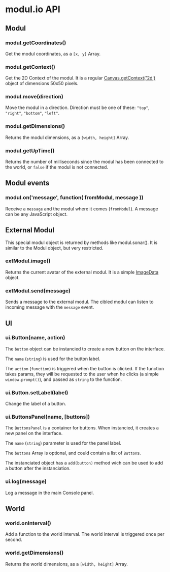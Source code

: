 modul.io API
============

## Modul

### modul.getCoordinates()

Get the modul coordinates, as a `[x, y]` Array.

### modul.getContext()

Get the 2D Context of the modul. It is a regular [Canvas.getContext('2d')](https://developer.mozilla.org/en/HTML/Canvas) object of dimensions 50x50 pixels.

### modul.move(direction)

Move the modul in a direction. Direction must be one of these: `"top"`, `"right"`, `"bottom"`, `"left"`.

### modul.getDimensions()

Returns the modul dimensions, as a `[width, height]` Array.

### modul.getUpTime()

Returns the number of milliseconds since the modul has been connected to the world, or `false` if the modul is not connected.

## Modul events

### modul.on('message', function( fromModul, message ))

Receive a `message` and the modul where it comes (`fromModul`). A message can be any JavaScript object.

## External Modul

This special modul object is returned by methods like modul.sonar().
It is similar to the Modul object, but very restricted.

### extModul.image()

Returns the current avatar of the external modul. It is a simple [ImageData](https://developer.mozilla.org/En/HTML/Canvas/Pixel_manipulation_with_canvas) object.

### extModul.send(message)

Sends a message to the external modul. The cibled modul can listen to incoming message with the `message` event.

## UI

### ui.Button(name, action)

The `button` object can be instancied to create a new button on the interface.

The `name` (`string`) is used for the button label.

The `action` (`function`) is triggered when the button is clicked. If the function takes params, they will be requested to the user when he clicks (a simple `window.prompt()`), and passed as `string` to the function.

### ui.Button.setLabel(label)

Change the label of a button.

### ui.ButtonsPanel(name, [buttons])

The `ButtonsPanel` is a container for buttons. When instancied, it creates a new panel on the interface.

The `name` (`string`) parameter is used for the panel label.

The `buttons` Array is optional, and could contain a list of `Button`s.

The instanciated object has a `add(button)` method wich can be used to add a button after the instanciation.

### ui.log(message)

Log a message in the main Console panel.

## World

### world.onInterval()

Add a function to the world interval. The world interval is triggered once per second.

### world.getDimensions()

Returns the world dimensions, as a `[width, height]` Array.

